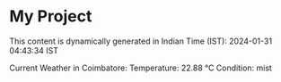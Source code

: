 # My Project

This content is dynamically generated in Indian Time (IST): 2024-01-31 04:43:34 IST


Current Weather in Coimbatore:
Temperature: 22.88 °C
Condition: mist
